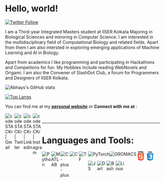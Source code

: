 # Hello, world!

[![Twitter Follow](https://img.shields.io/twitter/follow/abhayK6264?color=1DA1F2&logo=twitter&style=for-the-badge)](https://twitter.com/intent/follow?original_referer=https%3A%2F%2Fgithub.com%2FcodeSTACKr&screen_name=abhayK6264)

I am a Third-year Integrated Masters student at IISER Kolkata Majoring in Biological Sciences and minoring in Computer Science. I am interested in the multidisciplinary field of Computational Biology and related fields. Apart from them I am also intersted in exploring emerging applications of Machine Learning and AI in Biology. 

Apart from academics I like programming and participating in Hackathons and Compeitions for fun. My Hobbies include reading WebNovels and Origami. I am also the Convener of SlashDot Club, a forum for Programmers and Designers of IISER Kolkata.


![Abhays's GitHub stats](https://github-readme-stats.vercel.app/api?username=ak6263&show_icons=true&theme=cobalt)

[![Top Langs](https://github-readme-stats.vercel.app/api/top-langs/?username=anuraghazra&layout=compact&theme=cobalt)](https://github.com/anuraghazra/github-readme-stats)

You can find me at my [**personal website**][website] or **Connect with me at** :

[<img align="left" alt="codeSTACKr | Gmail" width="30px" src="https://upload.wikimedia.org/wikipedia/commons/7/7e/Gmail_icon_%282020%29.svg" />][gmail] 
[<img align="left" alt="codeSTACKr | Twitter" width="30px" src="https://upload.wikimedia.org/wikipedia/sco/9/9f/Twitter_bird_logo_2012.svg" />][twitter] 
[<img align="left" alt="codeSTACKr | Linkedin" width="30px" src="https://upload.wikimedia.org/wikipedia/commons/thumb/c/ca/LinkedIn_logo_initials.png/240px-LinkedIn_logo_initials.png" />][linkedin]
[<img align="left" alt="codeSTACKr | Instagram" width="30px" src="https://upload.wikimedia.org/wikipedia/commons/e/e7/Instagram_logo_2016.svg" />][instagram]

<br/>

---

# Languages and Tools:

[<img align="left" alt="Python" width="30px" src="https://upload.wikimedia.org/wikipedia/commons/c/c3/Python-logo-notext.svg" />][python]
[<img align="left" alt="MATLAB" width="30px" src="https://upload.wikimedia.org/wikipedia/commons/2/21/Matlab_Logo.png" />][matlab]
[<img align="left" alt="C-plus-plus" width="30px" src="https://upload.wikimedia.org/wikipedia/commons/1/18/ISO_C%2B%2B_Logo.svg" />][c++]
[<img align="left" alt="C" width="30px" src="https://upload.wikimedia.org/wikipedia/commons/1/18/C_Programming_Language.svg" />][c]
[<img align="left" alt="TF" width="30px" src="https://symbols.getvecta.com/stencil_97/43_tensorflow-icon.07309df606.svg" />][tensorflow]
[<img align="left" alt="PyTorch" height="30px" src="https://symbols.getvecta.com/stencil_92/77_pytorch-icon.1c19d88dac.svg" />][pytorch]
[<img align="left" alt="GROMACS" height="30px" src="https://upload.wikimedia.org/wikipedia/commons/5/52/GROMACS_logo.png" />][gromacs]
[<img align="left" alt="HTML5" width="30px" src="https://raw.githubusercontent.com/github/explore/80688e429a7d4ef2fca1e82350fe8e3517d3494d/topics/html/html.png" />][html]
[<img align="left" alt="CSS3" width="30px" src="https://raw.githubusercontent.com/github/explore/80688e429a7d4ef2fca1e82350fe8e3517d3494d/topics/css/css.png" />][css]
[<img align="left" alt="JS" width="30px" src="https://upload.wikimedia.org/wikipedia/commons/6/6a/JavaScript-logo.png" />][js]
[<img align="left" alt="Dart" width="30px" src="https://upload.wikimedia.org/wikipedia/commons/7/7e/Dart-logo.png" />][dart]
[<img align="left" alt="Bash" width="30px" src="https://upload.wikimedia.org/wikipedia/commons/4/4b/Bash_Logo_Colored.svg" />][bash]
[<img align="left" alt="Linux" width="30px" src="https://upload.wikimedia.org/wikipedia/commons/3/35/Tux.svg" />][linux]


[website]: ak6263.github.io
[gmail]: mailto:abhaykshirsagar01@gmail.com
[twitter]: https://twitter.com/abhayK6264
[instagram]: https://www.instagram.com/abhay.kshirsagar.3975/
[linkedin]: https://www.linkedin.com/in/abhay-kshirsagar-2bn2b/
[python]: https://www.python.org/
[vscode]: https://code.visualstudio.com/
[html]: https://html.com/
[css]: https://en.wikipedia.org/wiki/CSS
[matlab]: https://in.mathworks.com/
[c]: https://www.cprogramming.com/
[c++]: https://www.cplusplus.com/
[bash]: https://www.gnu.org/software/bash/
[gromacs]: https://www.gromacs.org/
[linux]: https://www.linux.org/
[gnuplot]: http://www.gnuplot.info/
[imagej]: https://imagej.net/software/imagej/
[origin]: https://www.originlab.com/
[js]: https://www.javascript.com/
[dart]: https://dart.dev/
[tensorflow]: https://www.tensorflow.org/
[pytorch]: https://pytorch.org/
